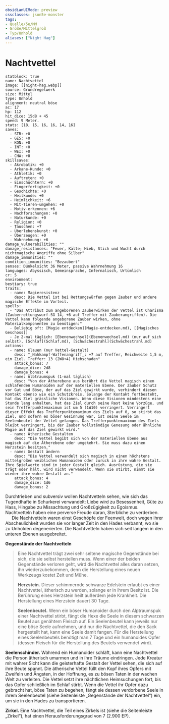 ```yaml
---
obsidianUIMode: preview
cssclasses: json5e-monster
tags:
- Quelle/5e/MM
- Größe/Mittelgroß
- Typ/Unhold
aliases: ["Night Hag"]
---
```

# Nachtvettel

```statblock
statblock: true
name: Nachtvettel
image: [[night-hag.webp]]
source: Grundregelwerk
size: Mittel
type: Unhold
alignment: neutral böse
ac: 17
hp: 112
hit_dice: 15d8 + 45
speed: 9 Meter.
stats: [18, 15, 16, 16, 14, 16]
saves:
  - STR: +0
  - GES: +0
  - KON: +0
  - INT: +0
  - WEI: +0
  - CHA: +0
skillsaves:
  - Akrobatik: +0
  - Arkane-Kunde: +0
  - Athletik: +0
  - Auftreten: +0
  - Einschüchtern: +0
  - Fingerfertigkeit: +0
  - Geschichte: +0
  - Heilkunde: +0
  - Heimlichkeit: +6
  - Mit-Tieren-umgehen: +0
  - Motiv-erkennen: +6
  - Nachforschungen: +0
  - Naturkunde: +0
  - Religion: +0
  - Täuschen: +7
  - Überlebenskunst: +0
  - Überzeugen: +0
  - Wahrnehmung: +6
damage_vulnerabilities: ""
damage_resistances: "Feuer, Kälte; Hieb, Stich und Wucht durch nichtmagische Angriffe ohne Silber"
damage_immunities: ""
condition_immunities: "Bezaubert"
senses: Dunkelsicht 36 Meter, passive Wahrnehmung 16
languages: Abyssisch, Gemeinsprache, Infernalisch, Urtümlich
cr: 5
environment: 
bestiary: true
traits:
  - name: Magieresistenz
    desc: Die Vettel ist bei Rettungswürfen gegen Zauber und andere magische Effekte im Vorteil.
spells:
  - "Das Attribut zum angeborenen Zauberwirken der Vettel ist Charisma (Zauberrettungswurf-SG 14, +6 auf Treffer mit Zauberangriffen). Die Vettel kann folgende angeborene Zauber wirken, ohne Materialkomponenten zu benötigen:"
  - Beliebig oft: [Magie entdecken](Magie-entdecken.md), [[Magisches Geschoss]]
  - Je 2-mal täglich: [Ebenenwechsel](Ebenenwechsel.md) (nur auf sich selbst), [Schlaf](Schlaf.md), [Schwächestrahl](Schwächestrahl.md)
actions:
  - name: Klauen (nur Vettel-Gestalt)
    desc: "_Nahkampf-Waffenangriff_: +7 auf Treffer, Reichweite 1,5 m, ein Ziel. Treffer: 13 (2W8+4) Hiebschaden"
    attack_bonus: 7
    damage_dice: 2d8
    damage_bonus: 4
  - name: Albtraumspuk (1-mal täglich)
    desc: "Von der Ätherebene aus berührt die Vettel magisch einen schlafenden Humanoiden auf der materiellen Ebene. Der Zauber Schutz vor Gut und Böse, der auf das Ziel gewirkt wurde, verhindert diesen Kontakt ebenso wie ein Schutzkreis. Solange der Kontakt fortbesteht, hat das Ziel grässliche Visionen. Wenn diese Visionen mindestens eine Stunde lang anhalten, hat das Ziel durch seine Rast keine Vorzüge, und sein Trefferpunktemaximum ist um 5 (1W10) verringert. Verringert dieser Effekt das Trefferpunktemaximum des Ziels auf 0, so stirbt das Ziel, und sofern es böser Gesinnung war, ist seine Seele im Seelenbeutel der Vettel gefangen. Das Trefferpunktemaximum des Ziels bleibt verringert, bis der Zauber Vollständige Genesung oder ähnliche Magie auf das Ziel gewirkt wird."
  - name: Ätherische Gestalten
    desc: "Die Vettel begibt sich von der materiellen Ebene aus magisch auf die Ätherebene oder umgekehrt. Sie muss dazu einen Herzstein besitzen."
  - name: Gestalt ändern
    desc: "Die Vettel verwandelt sich magisch in einen höchstens mittelgroßen weiblichen Humanoiden oder zurück in ihre wahre Gestalt. Ihre Spielwerte sind in jeder Gestalt gleich. Ausrüstung, die sie trägt oder hält, wird nicht verwandelt. Wenn sie stirbt, nimmt sie wieder ihre wahre Gestalt an."
    attack_bonus: 4
    damage_dice: 1d6
    damage_bonus: 2
```

Durchtrieben und subversiv wollen Nachtvetteln sehen, wie sich das Tugendhafte in Schurkerei verwandelt: Liebe wird zu Besessenheit, Güte zu Hass, Hingabe zu Missachtung und Großzügigkeit zu Egoismus. Nachtvetteln haben eine perverse Freude daran, Sterbliche zu verderben.
$\quad$ Die Nachtvetteln waren einst Geschöpfe der Feenwelt, doch wegen ihrer Abscheulichkeit wurden sie vor langer Zeit in den Hades verbannt, wo sie zu Unholden degenerierten. Die Nachtvetteln haben sich seit langem in den unteren Ebenen ausgebreitet.

**Gegenstände der Nachtvetteln**
>Eine Nachtvettel trägt zwei sehr seltene magische Gegenstände bei sich, die sie selbst herstellen muss. Wenn einer der beiden Gegenstände verloren geht, wird die Nachtvettel alles daran setzen, ihn wiederzubekommen, denn die Herstellung eines neuen Werkzeugs kostet Zeit und Mühe.
>
>**Herzstein.** Dieser schimmernde schwarze Edelstein erlaubt es einer Nachtvettel, ätherisch zu werden, solange er in ihrem Besitz ist. Die Berührung eines Herzstein heilt außerdem jede Krankheit. Die Herstellung eines Herzstein dauert 30 Tage.
>
>**Seelenbeutel.** Wenn ein böser Humanoider durch den Alptraumspuk einer Nachtvettel stirbt, fängt die Hexe die Seele in diesem schwarzen Beutel aus genähtem Fleisch auf. Ein Seelenbeutel kann jeweils nur eine böse Seele aufnehmen, und nur die Nachtvettel, die den Sack hergestellt hat, kann eine Seele damit fangen. Für die Herstellung eines Seelenbeutels benötigt man 7 Tage und ein humanoides Opfer (dessen Fleisch für die Herstellung des Beutels verwendet wird).

**Seelenschinder.** Während ein Humanoider schläft, kann eine Nachtvettel die Person ätherisch umarmen und in ihre Träume eindringen. Jede Kreatur mit wahrer Sicht kann die geisterhafte Gestalt der Vettel sehen, die sich auf ihre Beute spannt. Die ätherische Vettel füllt den Kopf ihres Opfers mit Zweifeln und Ängsten, in der Hoffnung, es zu bösen Taten in der wachen Welt zu verleiten. Die Vettel setzt ihre nächtlichen Heimsuchungen fort, bis das Opfer schließlich im Schlaf stirbt. Wenn die Vettel ihr Opfer dazu gebracht hat, böse Taten zu begehen, fängt sie dessen verdorbene Seele in ihrem Seelenbeutel (siehe Seitenleiste „Gegenstände der Nachtvettel“) ein, um sie in den Hades zu transportieren.

**Zirkel.** Eine Nachtvettel, die Teil eines Zirkels ist (siehe die Seitenleiste „Zirkel“), hat einen Herausforderungsgrad von 7 (2.900 EP).